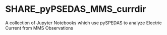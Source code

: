 # SHARE_pyPSEDAS_MMS_currdir
A collection of Jupyter Notebooks which use pySPEDAS to analyze Electric Current from MMS Observations
